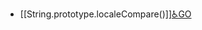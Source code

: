 - [[String.prototype.localeCompare()]][♿GO](https://github.com/FourteenD/Note/blob/main/技术/语言/JavaScript/内置对象/String/方法/String.prototype.localeCompare().md)
